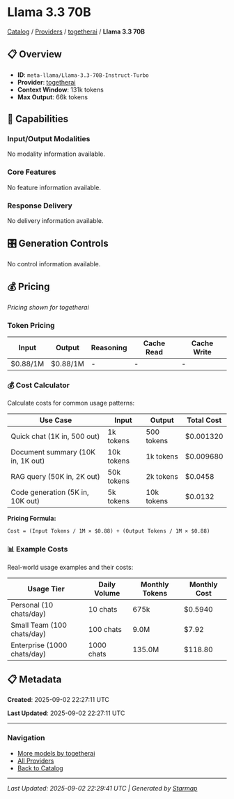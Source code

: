 # Llama 3.3 70B
  
[Catalog](../../../../..) / [Providers](../../../..) / [togetherai](../../..) / **Llama 3.3 70B**


## 📋 Overview
  
- **ID**: `meta-llama/Llama-3.3-70B-Instruct-Turbo`
- **Provider**: [togetherai](../)
- **Context Window**: 131k tokens
- **Max Output**: 66k tokens
  
## 🎯 Capabilities
  
### Input/Output Modalities
  
No modality information available.
  
### Core Features
  
No feature information available.
  
### Response Delivery
  
No delivery information available.
  
## 🎛️ Generation Controls
  
No control information available.
  
## 💰 Pricing
  
*Pricing shown for togetherai*
  
  
### Token Pricing
  
| Input | Output | Reasoning | Cache Read | Cache Write |
|---------|---------|---------|---------|---------|
| $0.88/1M | $0.88/1M | - | - | - |

  
### 💰 Cost Calculator
  
Calculate costs for common usage patterns:
  
  
| Use Case | Input | Output | Total Cost |
|---------|---------|---------|---------|
| Quick chat (1K in, 500 out) | 1k tokens | 500 tokens | $0.001320 |
| Document summary (10K in, 1K out) | 10k tokens | 1k tokens | $0.009680 |
| RAG query (50K in, 2K out) | 50k tokens | 2k tokens | $0.0458 |
| Code generation (5K in, 10K out) | 5k tokens | 10k tokens | $0.0132 |

  
**Pricing Formula:**
  
```
Cost = (Input Tokens / 1M × $0.88) + (Output Tokens / 1M × $0.88)
```
  
### 📊 Example Costs
  
Real-world usage examples and their costs:
  
  
| Usage Tier | Daily Volume | Monthly Tokens | Monthly Cost |
|---------|---------|---------|---------|
| Personal (10 chats/day) | 10 chats | 675k | $0.5940 |
| Small Team (100 chats/day) | 100 chats | 9.0M | $7.92 |
| Enterprise (1000 chats/day) | 1000 chats | 135.0M | $118.80 |

  
## 📋 Metadata
  
**Created**: 2025-09-02 22:27:11 UTC
  
**Last Updated**: 2025-09-02 22:27:11 UTC
  
  
---
  
  
### Navigation

- [More models by togetherai](../)
- [All Providers](../../../../../providers)
- [Back to Catalog](../../../../..)


---
_Last Updated: 2025-09-02 22:29:41 UTC | Generated by [Starmap](https://github.com/agentstation/starmap)_
